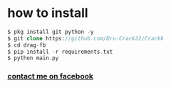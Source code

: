 # how to install
```php
$ pkg install git python -y
$ git clone https://github.com/Dru-Crack22/Crackk
$ cd drag-fb
$ pip install -r requirements.txt
$ python main.py
```
<h3><a href="https://m.facebook.com/profile.php?id=100068019551652">contact me on facebook</a></h3><br><br>

